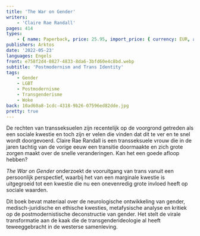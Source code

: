 ```yaml
---
title: 'The War on Gender'
writers:
    - 'Claire Rae Randall'
pages: 414
types:
    - { name: Paperback, price: 25.95, import_price: { currency: EUR, amount: 20.4 }, isbn: 978-1-914208-81-2 }
publishers: Arktos
date: '2022-05-23'
languages: Engels
front: e758f2d4-0827-4833-8da6-3bfd60e4c8bd.webp
subtitle: 'Postmodernism and Trans Identity'
tags:
    - Gender
    - LGBT
    - Postmodernisme
    - Transgenderisme
    - Woke
back: 10ad60a8-1cdc-4318-9b26-07596ed82dde.jpg
pretty: true
---
```


De rechten van transseksuelen zijn recentelijk op de voorgrond getreden als een sociale kwestie en toch zijn er velen die vinden dat dit te ver en te snel wordt doorgevoerd. Claire Rae Randall is een transseksuele vrouw die in de jaren tachtig van de vorige eeuw een transitie doormaakte en zich grote zorgen maakt over de snelle veranderingen. Kan het een goede afloop hebben?

*The War on Gender* onderzoekt de vooruitgang van trans vanuit een persoonlijk perspectief, waarbij het van een marginale kwestie is uitgegroeid tot een kwestie die nu een onevenredig grote invloed heeft op sociale waarden.

Dit boek bevat materiaal over de neurologische ontwikkeling van gender, medisch-juridische en ethische kwesties, metafysische analyse en kritiek op de postmodernistische deconstructie van gender. Het stelt de virale transformatie aan de kaak die de transgenderideologie al heeft teweeggebracht in de westerse samenleving.
